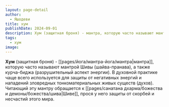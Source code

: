 ```yaml
---
layout: page-detail
author:
  - Яшодеви
title: хум
publishDate: 2024-09-01
description: Хум (защитная броня) - мантра, которую часто называют мантрой Шивы (шайва-пранава), а также курча-биджа (разрушительный аспект энергии). В духовной практике чаще всего используется для защиты от негативных энергий и нападений зловредных тонкоматериальных живых существ (духов). Читающий эту мантру обращается к Шиве, прося у него защиты от скорбей и несчастий этого мира.
tags:
  - хум
image:
---
```

**Хум** (защитная броня) - [[pages/йога/мантра-йога/мантра|мантра]], которую часто называют мантрой Шивы (шайва-пранава), а также курча-биджа (разрушительный аспект энергии). В духовной практике чаще всего используется для защиты от негативных энергий и нападений зловредных тонкоматериальных живых существ (духов). Читающий эту мантру обращается к [[pages/санатана дхарма/божества и демоны/божества/шива|Шиве]], прося у него защиты от скорбей и несчастий этого мира.

